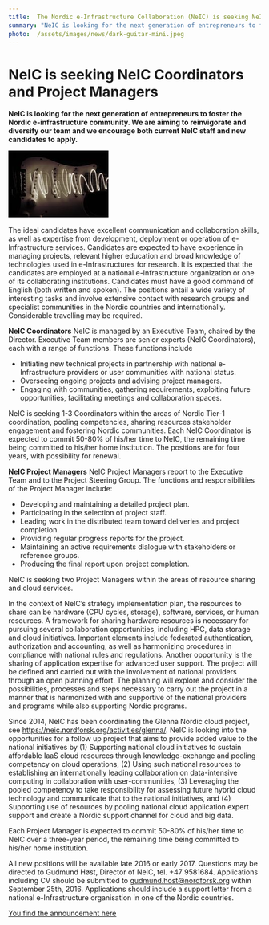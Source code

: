 ```yaml
---
title:  The Nordic e-Infrastructure Collaboration (NeIC) is seeking NeIC Coordinators and Project Managers 
summary: "NeIC is looking for the next generation of entrepreneurs to foster the Nordic e-infrastructure community. We are aiming to reinvigorate and diversify our team and we encourage both current NeIC staff and new candidates to apply."
photo:  /assets/images/news/dark-guitar-mini.jpeg
---
```


NeIC is seeking NeIC Coordinators and Project Managers
======================================================

**NeIC is looking for the next generation of entrepreneurs to foster the Nordic e-infrastructure community. We are aiming to reinvigorate and diversify our team and we encourage both current NeIC staff and new candidates to apply.**

<a href="/assets/images/news/dark-guitar.jpeg"> <img class="smallpic" src="/assets/images/news/dark-guitar-mini.jpeg"> </a>

The ideal candidates have excellent communication and collaboration skills, as well as expertise from development, deployment or operation of e-Infrastructure services. Candidates are expected to have experience in managing projects, relevant higher education and broad knowledge of technologies used in e-Infrastructures for research. It is expected that the candidates are employed at a national e-Infrastructure organization or one of its collaborating institutions. Candidates must have a good command of English (both written and spoken). The positions entail a wide variety of interesting tasks and involve extensive contact with research groups and specialist communities in the Nordic countries and internationally. Considerable travelling may be required.

**NeIC Coordinators** NeIC is managed by an Executive Team, chaired by the Director. Executive Team members are senior experts (NeIC Coordinators), each with a range of functions. These functions include

-   Initiating new technical projects in partnership with national e-Infrastructure providers or user communities with national status.
-   Overseeing ongoing projects and advising project managers.
-   Engaging with communities, gathering requirements, exploiting future opportunities, facilitating meetings and collaboration spaces.

NeIC is seeking 1-3 Coordinators within the areas of Nordic Tier-1 coordination, pooling competencies, sharing resources stakeholder engagement and fostering Nordic communities. Each NeIC Coordinator is expected to commit 50-80% of his/her time to NeIC, the remaining time being committed to his/her home institution. The positions are for four years, with possibility for renewal.

**NeIC Project Managers** NeIC Project Managers report to the Executive Team and to the Project Steering Group. The functions and responsibilities of the Project Manager include:

-   Developing and maintaining a detailed project plan.
-   Participating in the selection of project staff.
-   Leading work in the distributed team toward deliveries and project completion.
-   Providing regular progress reports for the project.
-   Maintaining an active requirements dialogue with stakeholders or reference groups.
-   Producing the final report upon project completion.

NeIC is seeking two Project Managers within the areas of resource sharing and cloud services.

In the context of NeIC’s strategy implementation plan, the resources to share can be hardware (CPU cycles, storage), software, services, or human resources. A framework for sharing hardware resources is necessary for pursuing several collaboration opportunities, including HPC, data storage and cloud initiatives. Important elements include federated authentication, authorization and accounting, as well as harmonizing procedures in compliance with national rules and regulations. Another opportunity is the sharing of application expertise for advanced user support. The project will be defined and carried out with the involvement of national providers through an open planning effort. The planning will explore and consider the possibilities, processes and steps necessary to carry out the project in a manner that is harmonized with and supportive of the national providers and programs while also supporting Nordic programs.

Since 2014, NeIC has been coordinating the Glenna Nordic cloud project, see <https://neic.nordforsk.org/activities/glenna/>. NeIC is looking into the opportunities for a follow up project that aims to provide added value to the national initiatives by (1) Supporting national cloud initiatives to sustain affordable IaaS cloud resources through knowledge-exchange and pooling competency on cloud operations, (2) Using such national resources to establishing an internationally leading collaboration on data-intensive computing in collaboration with user-communities, (3) Leveraging the pooled competency to take responsibility for assessing future hybrid cloud technology and communicate that to the national initiatives, and (4) Supporting use of resources by pooling national cloud application expert support and create a Nordic support channel for cloud and big data.

Each Project Manager is expected to commit 50-80% of his/her time to NeIC over a three-year period, the remaining time being committed to his/her home institution.

All new positions will be available late 2016 or early 2017. Questions may be directed to Gudmund Høst, Director of NeIC, tel. +47 9581684. Applications including CV should be submitted to gudmund.host@nordforsk.org within September 25th, 2016. Applications should include a support letter from a national e-Infrastructure organisation in one of the Nordic countries.

[You find the announcement here](https://wiki.neic.no/w/ext/img_auth.php/1/19/160901-Open-position-announcement-XT-Coordinators.pdf)
